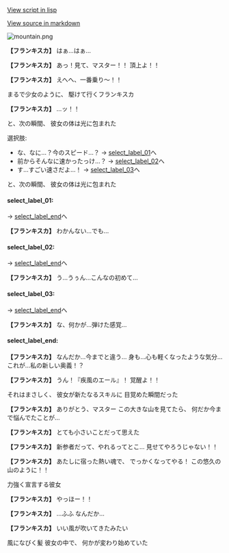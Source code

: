 [View script in lisp](../scripts/20181103.txt)

[View source in markdown](20181103.md)

![mountain.png](../images/backgrounds/mountain.png)

**【フランキスカ】**
はぁ…はぁ…

**【フランキスカ】**
あっ！見て、マスター！！
頂上よ！！

**【フランキスカ】**
えへへ、一番乗り〜！！

まるで少女のように、
駆けて行くフランキスカ

**【フランキスカ】**
…ッ！！

と、次の瞬間、
彼女の体は光に包まれた

選択肢:
- な、なに…？今のスピード…？ → [select_label_01](#select_label_01)へ
- 前からそんなに速かったっけ…？ → [select_label_02](#select_label_02)へ
- す…すごい速さだよ…！ → [select_label_03](#select_label_03)へ

と、次の瞬間、
彼女の体は光に包まれた

#### select_label_01:
 → [select_label_end](#select_label_end)へ

**【フランキスカ】**
わかんない…でも…

#### select_label_02:
 → [select_label_end](#select_label_end)へ

**【フランキスカ】**
う…うぅん…こんなの初めて…

#### select_label_03:
 → [select_label_end](#select_label_end)へ

**【フランキスカ】**
な、何かが…弾けた感覚…

#### select_label_end:

**【フランキスカ】**
なんだか…今までと違う…
身も…心も軽くなったような気分…
これが…私の新しい奥義！？

**【フランキスカ】**
うん！『疾風のエール』！
覚醒よ！！

それはまさしく、
彼女が新たなるスキルに
目覚めた瞬間だった

**【フランキスカ】**
ありがとう、マスター
この大きな山を見てたら、
何だか今まで悩んでたことが…

**【フランキスカ】**
とても小さいことだって思えた

**【フランキスカ】**
新参者だって、やれるってとこ…
見せてやろうじゃない！！

**【フランキスカ】**
あたしに宿った熱い魂で、
でっかくなってやる！
この悠久の山のように！！

力強く宣言する彼女

**【フランキスカ】**
やっほー！！

**【フランキスカ】**
…ふふ
なんだか…

**【フランキスカ】**
いい風が吹いてきたみたい

風になびく髪
彼女の中で、
何かが変わり始めていた